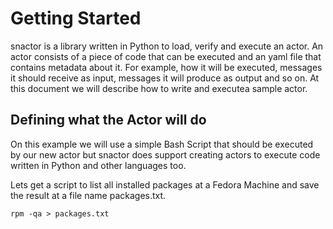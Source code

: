 # Getting Started
snactor is a library written in Python to load, verify and execute an actor. An actor consists of a piece of code that can be executed and an yaml file that contains metadata about it. For example, how it will be executed, messages it should receive as input, messages it will produce as output and so on. At this document we will describe how to write and executea sample actor.


## Defining what the Actor will do

On this example we will use a simple Bash Script that should be executed by our new actor but snactor does support creating actors to execute code written in Python and other languages too.

Lets get a script to list all installed packages at a Fedora Machine and save the result at a file name packages.txt.

```
rpm -qa > packages.txt
```
